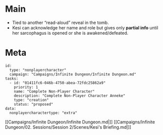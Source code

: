 # Main

- Tied to another “read-aloud” reveal in the tomb.
- Kesi can acknowledge her name and role but gives only **partial info** until her sarcophagus is opened or she is awakened/defeated.

# Meta

 
```RpgManager4
id: 
  type: "nonplayercharacter"
  campaign: "Campaigns/Infinite Dungeon/Infinite Dungeon.md"
tasks: 
  - id: "01411fc6-046b-4750-abea-72fdc25862a9"
    priority: 1
    name: "Complete Non-Player Character"
    description: "Complete Non-Player Character Anneke"
    type: "creation"
    status: "proposed"
data: 
  nonplayercharactertype: "extra"
```

[[Campaigns/Infinite Dungeon/Infinite Dungeon.md|]]
[[Campaigns/Infinite Dungeon/02. Sessions/Session 2/Scenes/Kesi's Briefing.md|]]